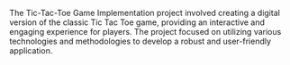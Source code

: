 The Tic-Tac-Toe Game Implementation project involved creating a digital version of the classic Tic Tac Toe game, providing an interactive and engaging experience for players. The project focused on utilizing various technologies and methodologies to develop a robust and user-friendly application.
